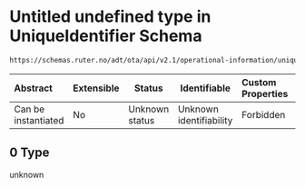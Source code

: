 # Untitled undefined type in UniqueIdentifier Schema

```txt
https://schemas.ruter.no/adt/ota/api/v2.1/operational-information/unique-identifier.json#/examples/0
```




| Abstract            | Extensible | Status         | Identifiable            | Custom Properties | Additional Properties | Access Restrictions | Defined In                                                                                                     |
| :------------------ | ---------- | -------------- | ----------------------- | :---------------- | --------------------- | ------------------- | -------------------------------------------------------------------------------------------------------------- |
| Can be instantiated | No         | Unknown status | Unknown identifiability | Forbidden         | Allowed               | none                | [unique-identifier.json\*](../../schema/operational-information/unique-identifier.json "open original schema") |

## 0 Type

unknown
